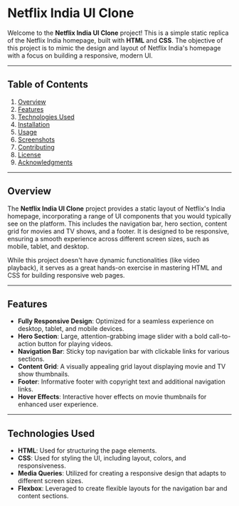 # Netflix India UI Clone

Welcome to the **Netflix India UI Clone** project! This is a simple static replica of the Netflix India homepage, built with **HTML** and **CSS**. The objective of this project is to mimic the design and layout of Netflix India's homepage with a focus on building a responsive, modern UI.

---

## Table of Contents

1. [Overview](#overview)
2. [Features](#features)
3. [Technologies Used](#technologies-used)
4. [Installation](#installation)
5. [Usage](#usage)
6. [Screenshots](#screenshots)
7. [Contributing](#contributing)
8. [License](#license)
9. [Acknowledgments](#acknowledgments)

---

## Overview

The **Netflix India UI Clone** project provides a static layout of Netflix's India homepage, incorporating a range of UI components that you would typically see on the platform. This includes the navigation bar, hero section, content grid for movies and TV shows, and a footer. It is designed to be responsive, ensuring a smooth experience across different screen sizes, such as mobile, tablet, and desktop.

While this project doesn't have dynamic functionalities (like video playback), it serves as a great hands-on exercise in mastering HTML and CSS for building responsive web pages.

---

## Features

- **Fully Responsive Design**: Optimized for a seamless experience on desktop, tablet, and mobile devices.
- **Hero Section**: Large, attention-grabbing image slider with a bold call-to-action button for playing videos.
- **Navigation Bar**: Sticky top navigation bar with clickable links for various sections.
- **Content Grid**: A visually appealing grid layout displaying movie and TV show thumbnails.
- **Footer**: Informative footer with copyright text and additional navigation links.
- **Hover Effects**: Interactive hover effects on movie thumbnails for enhanced user experience.

---

## Technologies Used

- **HTML**: Used for structuring the page elements.
- **CSS**: Used for styling the UI, including layout, colors, and responsiveness.
- **Media Queries**: Utilized for creating a responsive design that adapts to different screen sizes.
- **Flexbox**: Leveraged to create flexible layouts for the navigation bar and content sections.

